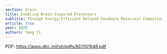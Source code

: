 ```yaml
---
section: brain
title: Enabling Brain-Inspired Processors
subtitle: Through Energy-Efficient Delayed Feedback Reservoir Computing Integrated Circuits
article: true
year: 2020
authors: Yang Yi
---
```


PDF: https://apps.dtic.mil/sti/pdfs/AD1101848.pdf